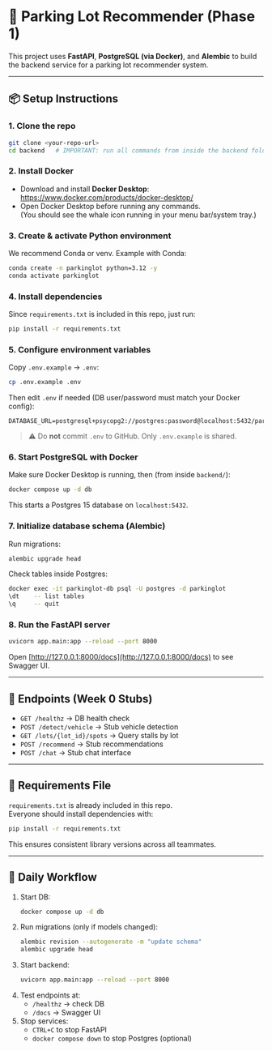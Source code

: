 # 🚗 Parking Lot Recommender (Phase 1)

This project uses **FastAPI**, **PostgreSQL (via Docker)**, and **Alembic** to build the backend service for a parking lot recommender system.

---

## 📦 Setup Instructions

### 1. Clone the repo
```bash
git clone <your-repo-url>
cd backend   # IMPORTANT: run all commands from inside the backend folder
```

### 2. Install Docker
- Download and install **Docker Desktop**: https://www.docker.com/products/docker-desktop/
- Open Docker Desktop before running any commands.  
  (You should see the whale icon running in your menu bar/system tray.)

### 3. Create & activate Python environment
We recommend Conda or venv. Example with Conda:
```bash
conda create -n parkinglot python=3.12 -y
conda activate parkinglot
```

### 4. Install dependencies
Since `requirements.txt` is included in this repo, just run:
```bash
pip install -r requirements.txt
```

### 5. Configure environment variables
Copy `.env.example` → `.env`:
```bash
cp .env.example .env
```

Then edit `.env` if needed (DB user/password must match your Docker config):
```
DATABASE_URL=postgresql+psycopg2://postgres:password@localhost:5432/parkinglot
```

> ⚠️ Do **not** commit `.env` to GitHub. Only `.env.example` is shared.

### 6. Start PostgreSQL with Docker
Make sure Docker Desktop is running, then (from inside `backend/`):
```bash
docker compose up -d db
```
This starts a Postgres 15 database on `localhost:5432`.

### 7. Initialize database schema (Alembic)
Run migrations:
```bash
alembic upgrade head
```
Check tables inside Postgres:
```bash
docker exec -it parkinglot-db psql -U postgres -d parkinglot
\dt    -- list tables
\q     -- quit
```

### 8. Run the FastAPI server
```bash
uvicorn app.main:app --reload --port 8000
```

Open [http://127.0.0.1:8000/docs](http://127.0.0.1:8000/docs) to see Swagger UI.

---

## 🚦 Endpoints (Week 0 Stubs)

- `GET /healthz` → DB health check  
- `POST /detect/vehicle` → Stub vehicle detection  
- `GET /lots/{lot_id}/spots` → Query stalls by lot  
- `POST /recommend` → Stub recommendations  
- `POST /chat` → Stub chat interface  

---

## 📑 Requirements File

`requirements.txt` is already included in this repo.  
Everyone should install dependencies with:
```bash
pip install -r requirements.txt
```

This ensures consistent library versions across all teammates.

---

## 🔄 Daily Workflow

1. Start DB:
   ```bash
   docker compose up -d db
   ```
2. Run migrations (only if models changed):
   ```bash
   alembic revision --autogenerate -m "update schema"
   alembic upgrade head
   ```
3. Start backend:
   ```bash
   uvicorn app.main:app --reload --port 8000
   ```
4. Test endpoints at:
   - `/healthz` → check DB
   - `/docs` → Swagger UI
5. Stop services:
   - `CTRL+C` to stop FastAPI  
   - `docker compose down` to stop Postgres (optional)
